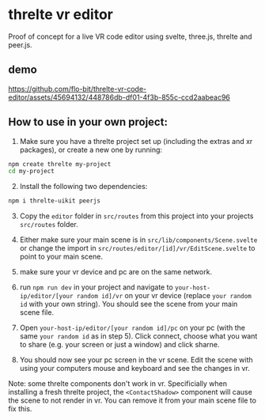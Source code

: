 # threlte vr editor

Proof of concept for a live VR code editor using svelte, three.js, threlte and peer.js.

## demo




https://github.com/flo-bit/threlte-vr-code-editor/assets/45694132/448786db-df01-4f3b-855c-ccd2aabeac96



## How to use in your own project:

1. Make sure you have a threlte project set up (including the extras and xr packages), or create a new one by running:

```bash
npm create threlte my-project
cd my-project
```

2. Install the following two dependencies:

```bash
npm i threlte-uikit peerjs
```

3. Copy the `editor` folder in `src/routes` from this project into your projects `src/routes` folder.

4. Either make sure your main scene is in `src/lib/components/Scene.svelte` or change the import in `src/routes/editor/[id]/vr/EditScene.svelte` to point to your main scene.

5. make sure your vr device and pc are on the same network.

6. run `npm run dev` in your project and navigate to `your-host-ip/editor/[your random id]/vr` on your vr device (replace `your random id` with your own string). You should see the scene from your main scene file.

7. Open `your-host-ip/editor/[your random id]/pc` on your pc (with the same `your random id` as in step 5). Click connect, choose what you want to share (e.g. your screen or just a window) and click sharne.

8. You should now see your pc screen in the vr scene. Edit the scene with using your computers mouse and keyboard and see the changes in vr.

Note: some threlte components don't work in vr. Specificially when installing a fresh threlte project, the `<ContactShadow>` component will cause the scene to not render in vr. You can remove it from your main scene file to fix this.
